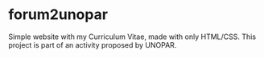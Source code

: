 # forum2unopar
Simple website with my Curriculum Vitae, made with only HTML/CSS. This project is part of an activity proposed by UNOPAR.
